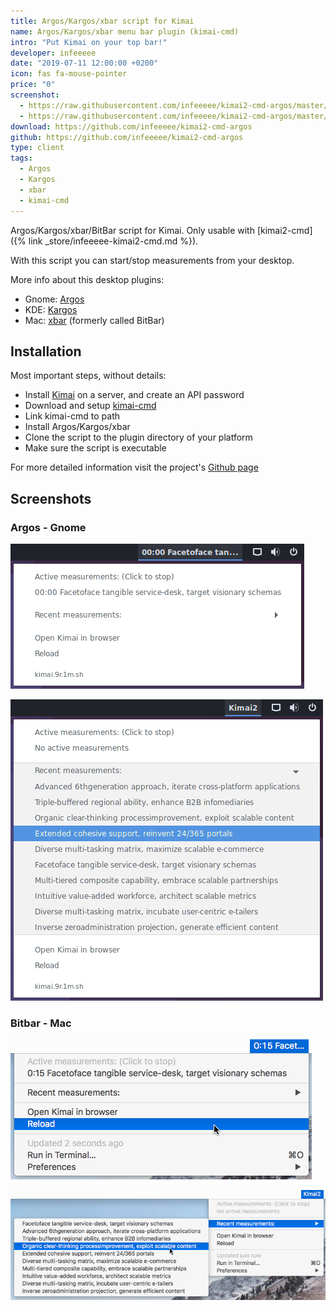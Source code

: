 ```yaml
---
title: Argos/Kargos/xbar script for Kimai
name: Argos/Kargos/xbar menu bar plugin (kimai-cmd)
intro: "Put Kimai on your top bar!"
developer: infeeeee
date: "2019-07-11 12:00:00 +0200"
icon: fas fa-mouse-pointer
price: "0"
screenshot: 
  - https://raw.githubusercontent.com/infeeeee/kimai2-cmd-argos/master/img/screenshot-argos-active.png
  - https://raw.githubusercontent.com/infeeeee/kimai2-cmd-argos/master/img/screenshot-bitbar-active.png
download: https://github.com/infeeeee/kimai2-cmd-argos
github: https://github.com/infeeeee/kimai2-cmd-argos
type: client
tags:
  - Argos
  - Kargos
  - xbar 
  - kimai-cmd
---
```


Argos/Kargos/xbar/BitBar script for Kimai. Only usable with [kimai2-cmd]({% link _store/infeeeee-kimai2-cmd.md %}).

With this script you can start/stop measurements from your desktop.

More info about this desktop plugins: 

- Gnome: [Argos](https://github.com/p-e-w/argos)
- KDE: [Kargos](https://github.com/lipido/kargos)
- Mac: [xbar](https://xbarapp.com) (formerly called BitBar)

## Installation

Most important steps, without details:

- Install [Kimai](https://www.kimai.org/) on a server, and create an API password
- Download and setup [kimai-cmd](https://github.com/infeeeee/kimai2-cmd)
- Link kimai-cmd to path
- Install Argos/Kargos/xbar
- Clone the script to the plugin directory of your platform
- Make sure the script is executable

For more detailed information visit the project's [Github page](https://github.com/infeeeee/kimai2-cmd-argos)

## Screenshots

### Argos - Gnome

![Argos - active measurement](https://raw.githubusercontent.com/infeeeee/kimai2-cmd-argos/master/img/screenshot-argos-active.png)

![Argos - recent measurements](https://raw.githubusercontent.com/infeeeee/kimai2-cmd-argos/master/img/screenshot-argos-recent.png)

### Bitbar - Mac

![Bitbar - active measurement](https://raw.githubusercontent.com/infeeeee/kimai2-cmd-argos/master/img/screenshot-bitbar-active.png)

![Bitbar - recent measurements](https://raw.githubusercontent.com/infeeeee/kimai2-cmd-argos/master/img/screenshot-bitbar-recent.png)

